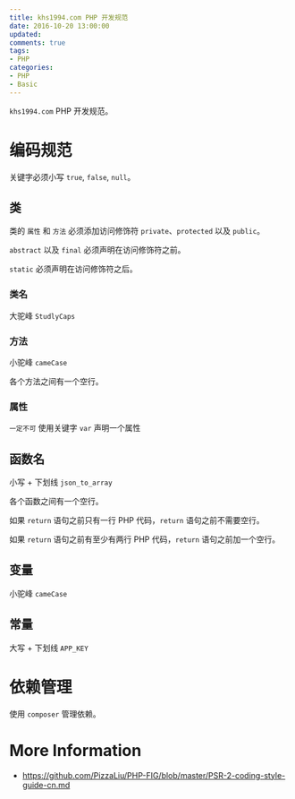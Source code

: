 ```yaml
---
title: khs1994.com PHP 开发规范
date: 2016-10-20 13:00:00
updated:
comments: true
tags:
- PHP
categories:
- PHP
- Basic
---
```


`khs1994.com` PHP 开发规范。

<!--more-->

# 编码规范

关键字必须小写 `true`, `false`, `null`。

## 类

类的 `属性` 和 `方法` 必须添加访问修饰符 `private`、`protected` 以及 `public`。

`abstract` 以及 `final` 必须声明在访问修饰符之前。

`static` 必须声明在访问修饰符之后。

### 类名

大驼峰 `StudlyCaps`

### 方法

小驼峰 `cameCase`

各个方法之间有一个空行。

### 属性

`一定不可` 使用关键字 `var` 声明一个属性

## 函数名

小写 + 下划线 `json_to_array`

各个函数之间有一个空行。

如果 `return` 语句之前只有一行 PHP 代码，`return` 语句之前不需要空行。

如果 `return` 语句之前有至少有两行 PHP 代码，`return` 语句之前加一个空行。

## 变量

小驼峰 `cameCase`

## 常量

大写 + 下划线 `APP_KEY`

# 依赖管理

使用 `composer` 管理依赖。

# More Information

* https://github.com/PizzaLiu/PHP-FIG/blob/master/PSR-2-coding-style-guide-cn.md

